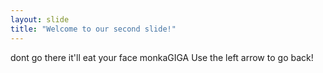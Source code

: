 ```yaml
---
layout: slide
title: "Welcome to our second slide!"
---
```

dont go there it'll eat your face monkaGIGA
Use the left arrow to go back!
